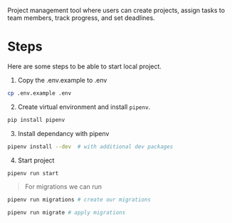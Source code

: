 Project management tool where users can create projects, assign tasks to team members, track progress, and set deadlines.


# Steps
Here are some steps to be able to start local project.

1. Copy the .env.example to .env
```sh
cp .env.example .env
```

2. Create virtual environment and install `pipenv`.
```sh
pip install pipenv
```

3. Install dependancy with pipenv
```sh
pipenv install --dev  # with additional dev packages
```

4. Start project
```sh
pipenv run start
```

> For migrations we can run

```sh
pipenv run migrations # create our migrations
```

```sh
pipenv run migrate # apply migrations
```
